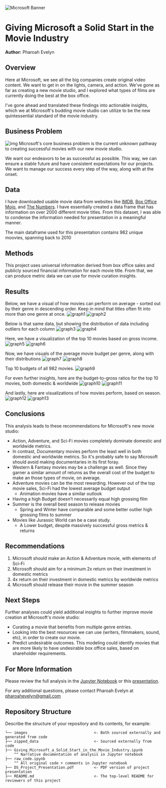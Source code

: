 ![Microsoft Banner](./images/event-banner-microsoft-o365.jpg)

# Giving Microsoft a Solid Start in the Movie Industry

**Author:** Pharoah Evelyn

## Overview

Here at Microsoft, we see all the big companies create original video content. We want to get in on the lights, camera, and action. We've gone as far as creating a new movie studio, and I explored what types of films are currently doing the best at the box office.

I've gone ahead and translated these findings into actionable insights, which we at Microsoft's budding movie studio can utilize to be the new quintessential standard of the movie industry.

## Business Problem

![img](./images/banner-949931_960_720.jpg)
Microsoft's core business problem is the current unknown pathway to creating successful movies with our new movie studio. 

We want our endeavors to be as successful as possible. This way, we can ensure a stable future and have consistent expectations for our projects. We want to manage our success every step of the way, along with at the onset.

## Data

I have downloaded usable movie data from websites like [IMDB](https://www.imdb.com/), [Box Office Mojo](https://www.boxofficemojo.com/), and [The Numbers](https://www.the-numbers.com/). I have essentially created a data frame that has information on over 2000 different movie titles. From this dataset, I was able to condense the information needed for presentation in a meaningful manner.

The main dataframe used for this presentation contains 982 unique moovies, spanning back to 2010

## Methods

This project uses universal information derived from box office sales and publicly sourced financial information for each movie title.  From that, we can produce metric data we can use for movie curation insights.

## Results

Below, we have a visual of how movies can perform on average - sorted out by their genre in descending order.
Keep in mind that titles often fit into more than one genre at once.
![graph1](./images/Domestic_Gross_in_Descending_Order.png)
![graph2](./images/Worldwide_Gross_in_Descending_Order.png)

Below is that same data, but showing the distribution of data including outliers for each column
![graph3](./images/Domestic_Gross_Boxplot.png)
![graph4](./images/Worldwide_Gross_Boxplot.png)

Here, we have a visualization of the top 10 movies based on gross income.
![graph5](./images/Top_10_Movies_Domestic.png)
![graph6](./images/Top_10_Movies_Worldwide.png)

Now, we have visuals of the average movie budget per genre, along with their distributions
![graph7](./images/Movie_Budgets_Based_on_Genre.png)
![graph8](./images/Movie_Budgets_Based_on_Genre_Boxplot.png)

Top 10 budgets of all 982 movies. 
![graph9](./images/Highest_Movie_Budgets.png)

For even further insights, here are the budget-to-gross ratios for the top 10 movies, both domestic & worldwide
![graph10](./images/Top_10_Movies_Domestic_Ratio.png)
![graph11](./images/Top_10_Movies_Worldwide_Ratio.png)

And lastly, here are visualizations of how movies perform, based on season.
![graph12](./images/Best_Season_to_Release_Movies_Domestic.png)
![graph13](./images/Best_Season_to_Release_Movies_Worldwide.png)

## Conclusions

This analysis leads to these recommendations for Microsoft's new movie studio:

* Action, Adventure, and Sci-Fi movies completely dominate domestic and worldwide metrics.
* In contrast, Documentary movies perform the least well in both domestic and worldwide metrics. So it's probably safe to say Microsoft should avoid making documentaries in its first foray.
* Western & Fantasy movies may be a challenge as well. Since they garner a similar amount of returns as the overall cost of the budget to make an those types of movie, on average.
* Adventure movies can be the most rewarding. However out of the top movie sales, Sci-Fi had the lowest average budget output
  * Animation movies have a similar outlook
* Having a high Budget doesn’t necessarily equal high grossing film
* Summer is the overall best season to release movies
  * Spring and Winter have comparable and some better outlier high grossing films to summer
* Movies like Jurassic World can be a case study. 
  * A Lower budget, despite massively successful gross metrics & returns

## Recommendations

1. Microsoft should make an Action & Adventure movie, with elements of Sci-Fi
2. Microsoft should aim for a minimum 2x return on their investment in domestic metrics
  1. 4x return on their investment in domestic metrics by worldwide metrics
3. Microsoft should release their movie in the summer season

## Next Steps

Further analyses could yield additional insights to further improve movie creation at Microsoft's movie studio:

* Curating a movie that benefits from multiple genre entries.
* Looking into the best resources we can use (writers, filmmakers, sound, etc), in order to create our movie.
* Predict undesirable outcomes. This modeling could identify movies that are more likely to have undesirable box office sales, based on shareholder requirements.

## For More Information

Please review the full analysis in the [Jupyter Notebook](./Giving_Microsoft_a_Solid_Start_in_the_Movie_Industry.ipynb) or this [presentation](./DS_Project_Presentation.pdf).

For any additional questions, please contact Pharoah Evelyn at pharoahevelyn@gmail.com

## Repository Structure

Describe the structure of your repository and its contents, for example:

```
└── images                              <- Both sourced externally and generated from code
├── zipped_data                         <- Sourced externally from code
├── Giving_Microsoft_a_Solid_Start_in_the_Movie_Industry.ipynb   
    ^^ Narrative documentation of analysis in Jupyter notebook
├── raw_code.ipynb
    ^^ All original code + comments in Jupyter notebook
├── DS_Project_Presentation.pdf         <- PDF version of project presentation
├── README.md                           <- The top-level README for reviewers of this project

```
